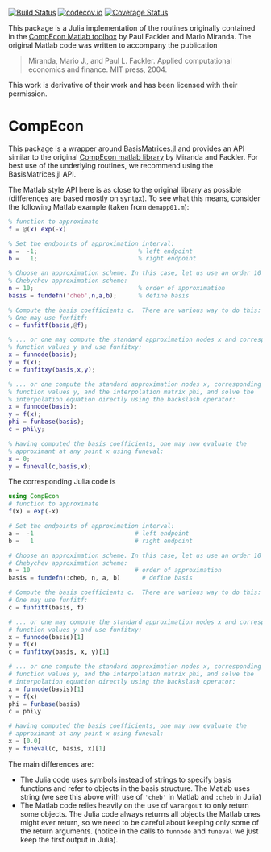 [![Build Status](https://travis-ci.org/QuantEcon/CompEcon.jl.svg?branch=master)](https://travis-ci.org/QuantEcon/CompEcon.jl) [![codecov.io](http://codecov.io/github/QuantEcon/CompEcon.jl/coverage.svg?branch=master)](http://codecov.io/github/QuantEcon/CompEcon.jl?branch=master) [![Coverage Status](https://coveralls.io/repos/QuantEcon/CompEcon.jl/badge.svg?branch=master&service=github)](https://coveralls.io/github/QuantEcon/CompEcon.jl?branch=master)

This package is a Julia implementation of the routines originally contained in the [CompEcon Matlab toolbox](http://www4.ncsu.edu/~pfackler/compecon/toolbox.html) by Paul Fackler and Mario Miranda. The original Matlab code was written to accompany the publication

> Miranda, Mario J., and Paul L. Fackler. Applied computational economics and finance. MIT press, 2004.

This work is derivative of their work and has been licensed with their permission.

# CompEcon

This package is a wrapper around [BasisMatrices.jl](https://github.com/QuantEcon/BasisMatrices.jl) and provides an API similar to the original [CompEcon matlab library](http://www4.ncsu.edu/~pfackler/compecon/toolbox.html) by Miranda and Fackler. For best use of the underlying routines, we recommend using the BasisMatrices.jl API.

The Matlab style API here is as close to the original library as possible (differences are based mostly on syntax). To see what this means, consider the following Matlab example (taken from `demapp01.m`):

```matlab
% function to approximate
f = @(x) exp(-x)

% Set the endpoints of approximation interval:
a =  -1;                            % left endpoint
b =   1;                            % right endpoint

% Choose an approximation scheme. In this case, let us use an order 10
% Chebychev approximation scheme:
n = 10;                             % order of approximation
basis = fundefn('cheb',n,a,b);      % define basis

% Compute the basis coefficients c.  There are various way to do this:
% One may use funfitf:
c = funfitf(basis,@f);

% ... or one may compute the standard approximation nodes x and corresponding
% function values y and use funfitxy:
x = funnode(basis);
y = f(x);
c = funfitxy(basis,x,y);

% ... or one compute the standard approximation nodes x, corresponding
% function values y, and the interpolation matrix phi, and solve the
% interpolation equation directly using the backslash operator:
x = funnode(basis);
y = f(x);
phi = funbase(basis);
c = phi\y;

% Having computed the basis coefficients, one may now evaluate the
% approximant at any point x using funeval:
x = 0;
y = funeval(c,basis,x);
```


The corresponding Julia code is

```julia
using CompEcon
# function to approximate
f(x) = exp(-x)

# Set the endpoints of approximation interval:
a =  -1                            # left endpoint
b =   1                            # right endpoint

# Choose an approximation scheme. In this case, let us use an order 10
# Chebychev approximation scheme:
n = 10                             # order of approximation
basis = fundefn(:cheb, n, a, b)      # define basis

# Compute the basis coefficients c.  There are various way to do this:
# One may use funfitf:
c = funfitf(basis, f)

# ... or one may compute the standard approximation nodes x and corresponding
# function values y and use funfitxy:
x = funnode(basis)[1]
y = f(x)
c = funfitxy(basis, x, y)[1]

# ... or one compute the standard approximation nodes x, corresponding
# function values y, and the interpolation matrix phi, and solve the
# interpolation equation directly using the backslash operator:
x = funnode(basis)[1]
y = f(x)
phi = funbase(basis)
c = phi\y

# Having computed the basis coefficients, one may now evaluate the
# approximant at any point x using funeval:
x = [0.0]
y = funeval(c, basis, x)[1]
```


The main differences are:

- The Julia code uses symbols instead of strings to specify basis functions and refer to objects in the basis structure. The Matlab uses string (we see this above with use of `'cheb'` in Matlab and `:cheb` in Julia)
- The Matlab code relies heavily on the use of `varargout` to only return some objects. The Julia code always returns all objects the Matlab ones might ever return, so we need to be careful about keeping only some of the return arguments. (notice in the calls to `funnode`  and `funeval` we just keep the first output in Julia).
